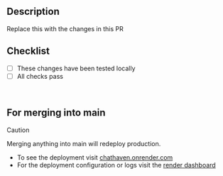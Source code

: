 ## Description

Replace this with the changes in this PR

## Checklist

- [ ] These changes have been tested locally
- [ ] All checks pass
<br/>

## For merging into main

> [!CAUTION]
> Merging anything into main will redeploy production.
- To see the deployment visit [chathaven.onrender.com](https://chathaven.onrender.com)
- For the deployment configuration or logs visit the [render dashboard](https://dashboard.render.com)